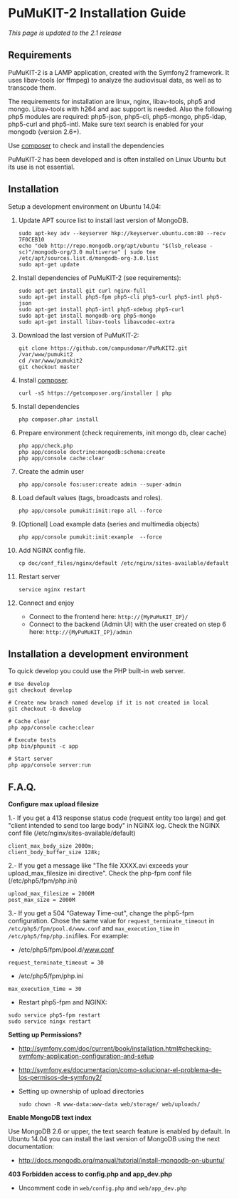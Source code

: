PuMuKIT-2 Installation Guide
====================================

*This page is updated to the 2.1 release* 

Requirements
-------------------------------------

PuMuKIT-2 is a LAMP application, created with the Symfony2 framework. It uses libav-tools (or ffmpeg) to analyze the audiovisual data, as well as to transcode them.

The requirements for installation are linux, nginx, libav-tools, php5 and mongo. Libav-tools with h264 and aac support is needed. Also the following php5 modules are required: php5-json, php5-cli, php5-mongo, php5-ldap, php5-curl and php5-intl. Make sure text search is enabled for your mongodb (version 2.6+).

Use [composer](https://getcomposer.org/) to check and install the dependencies

PuMuKIT-2 has been developed and is often installed on Linux Ubuntu but its use is not essential.

Installation
-------------------------------------

Setup a development environment on Ubuntu 14.04:

1. Update APT source list to install last version of MongoDB.

    ```
    sudo apt-key adv --keyserver hkp://keyserver.ubuntu.com:80 --recv 7F0CEB10
    echo "deb http://repo.mongodb.org/apt/ubuntu "$(lsb_release -sc)"/mongodb-org/3.0 multiverse" | sudo tee /etc/apt/sources.list.d/mongodb-org-3.0.list
    sudo apt-get update
    ```


2. Install dependencies of PuMuKIT-2 (see requirements):

    ```
    sudo apt-get install git curl nginx-full
    sudo apt-get install php5-fpm php5-cli php5-curl php5-intl php5-json
    sudo apt-get install php5-intl php5-xdebug php5-curl
    sudo apt-get install mongodb-org php5-mongo
    sudo apt-get install libav-tools libavcodec-extra
    ```

3. Download the last version of PuMuKIT-2:

    ```
    git clone https://github.com/campusdomar/PuMuKIT2.git /var/www/pumukit2
    cd /var/www/pumukit2
    git checkout master
    ```

4. Install [composer](https://getcomposer.org/).

    ```
    curl -sS https://getcomposer.org/installer | php
    ```

5. Install dependencies

    ```
    php composer.phar install
    ```

6. Prepare environment (check requirements, init mongo db, clear cache)

    ```
    php app/check.php
    php app/console doctrine:mongodb:schema:create
    php app/console cache:clear
    ```

7. Create the admin user

    ```
    php app/console fos:user:create admin --super-admin
    ```
    
8. Load default values (tags, broadcasts and roles).

    ```
    php app/console pumukit:init:repo all --force
    ```

9. [Optional] Load example data (series and multimedia objects)

    ```
    php app/console pumukit:init:example  --force    
    ```
    
10. Add NGINX config file.

    ```
    cp doc/conf_files/nginx/default /etc/nginx/sites-available/default
    ```

11. Restart server

    ```
    service nginx restart 
    ```

12. Connect and enjoy

    * Connect to the frontend here: `http://{MyPuMuKIT_IP}/`
    * Connect to the backend (Admin UI) with the user created on step 6 here: `http://{MyPuMuKIT_IP}/admin`


Installation a development environment
-------------------------------------

To quick develop you could use the PHP built-in web server.

```
# Use develop
git checkout develop

# Create new branch named develop if it is not created in local
git checkout -b develop

# Cache clear
php app/console cache:clear

# Execute tests
php bin/phpunit -c app

# Start server
php app/console server:run
```

F.A.Q.
-------------------------------------

**Configure max upload filesize**

1.- If you get a 413 response status code (request entity too large) and get "client intended to send too large body" in NGINX log. Check the NGINX conf file (/etc/nginx/sites-available/default)

```
client_max_body_size 2000m;
client_body_buffer_size 128k;
```

2.- If you get a message like "The file XXXX.avi exceeds your upload_max_filesize ini directive". Check the php-fpm conf file (/etc/php5/fpm/php.ini)

```
upload_max_filesize = 2000M
post_max_size = 2000M
```

3.- If you get a 504 "Gateway Time-out", change the php5-fpm configuration. Chose the same value for `request_terminate_timeout` in `/etc/php5/fpm/pool.d/www.conf` and `max_execution_time` in `/etc/php5/fmp/php.ini`files. For example:

* /etc/php5/fpm/pool.d/www.conf

```
request_terminate_timeout = 30
```

* /etc/php5/fpm/php.ini

```
max_execution_time = 30
```

* Restart php5-fpm and NGINX:

```
sudo service php5-fpm restart
sudo service ningx restart
```


**Setting up Permissions?**

 * http://symfony.com/doc/current/book/installation.html#checking-symfony-application-configuration-and-setup
 * http://symfony.es/documentacion/como-solucionar-el-problema-de-los-permisos-de-symfony2/
 * Setting up ownership of upload directories

    ```
    sudo chown -R www-data:www-data web/storage/ web/uploads/
    ```


**Enable MongoDB text index**

Use MongoDB 2.6 or upper, the text search feature is enabled by default. In Ubuntu 14.04 you can install the last version of MongoDB using the next documentation:

 * http://docs.mongodb.org/manual/tutorial/install-mongodb-on-ubuntu/


**403 Forbidden access to config.php and app_dev.php**

 * Uncomment code in `web/config.php` and `web/app_dev.php`
